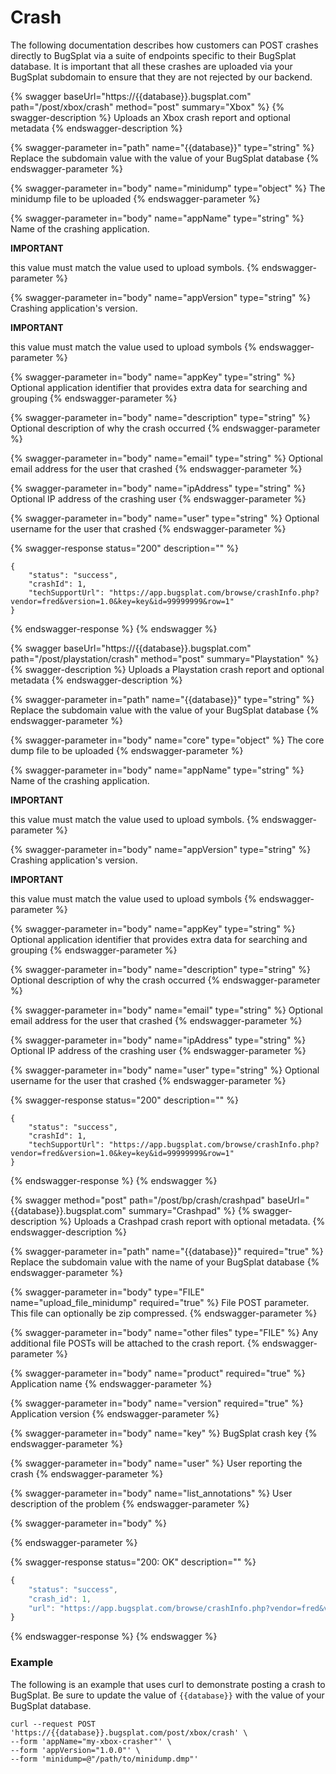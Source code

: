 # Crash

The following documentation describes how customers can POST crashes directly to BugSplat via a suite of endpoints specific to their BugSplat database. It is important that all these crashes are uploaded via your BugSplat subdomain to ensure that they are not rejected by our backend.

{% swagger baseUrl="https://{{database}}.bugsplat.com" path="/post/xbox/crash" method="post" summary="Xbox" %}
{% swagger-description %}
Uploads an Xbox crash report and optional metadata
{% endswagger-description %}

{% swagger-parameter in="path" name="{{database}}" type="string" %}
Replace the subdomain value  with the value of your BugSplat database
{% endswagger-parameter %}

{% swagger-parameter in="body" name="minidump" type="object" %}
The minidump file to be uploaded
{% endswagger-parameter %}

{% swagger-parameter in="body" name="appName" type="string" %}
Name of the crashing application. 

**IMPORTANT**

 this value must match the value used to upload symbols.
{% endswagger-parameter %}

{% swagger-parameter in="body" name="appVersion" type="string" %}
Crashing application's version. 

**IMPORTANT**

 this value must match the value used to upload symbols
{% endswagger-parameter %}

{% swagger-parameter in="body" name="appKey" type="string" %}
Optional application identifier that provides extra data for searching and grouping
{% endswagger-parameter %}

{% swagger-parameter in="body" name="description" type="string" %}
Optional description of why the crash occurred
{% endswagger-parameter %}

{% swagger-parameter in="body" name="email" type="string" %}
Optional email address for the user that crashed
{% endswagger-parameter %}

{% swagger-parameter in="body" name="ipAddress" type="string" %}
Optional IP address of the crashing user
{% endswagger-parameter %}

{% swagger-parameter in="body" name="user" type="string" %}
Optional username for the user that crashed
{% endswagger-parameter %}

{% swagger-response status="200" description="" %}
```
{
    "status": "success",
    "crashId": 1,
    "techSupportUrl": "https://app.bugsplat.com/browse/crashInfo.php?vendor=fred&version=1.0&key=key&id=99999999&row=1"
}
```
{% endswagger-response %}
{% endswagger %}

{% swagger baseUrl="https://{{database}}.bugsplat.com" path="/post/playstation/crash" method="post" summary="Playstation" %}
{% swagger-description %}
Uploads a Playstation crash report and optional metadata
{% endswagger-description %}

{% swagger-parameter in="path" name="{{database}}" type="string" %}
Replace the subdomain value  with the value of your BugSplat database
{% endswagger-parameter %}

{% swagger-parameter in="body" name="core" type="object" %}
The core dump file to be uploaded
{% endswagger-parameter %}

{% swagger-parameter in="body" name="appName" type="string" %}
Name of the crashing application. 

**IMPORTANT**

 this value must match the value used to upload symbols.
{% endswagger-parameter %}

{% swagger-parameter in="body" name="appVersion" type="string" %}
Crashing application's version. 

**IMPORTANT**

 this value must match the value used to upload symbols
{% endswagger-parameter %}

{% swagger-parameter in="body" name="appKey" type="string" %}
Optional application identifier that provides extra data for searching and grouping
{% endswagger-parameter %}

{% swagger-parameter in="body" name="description" type="string" %}
Optional description of why the crash occurred
{% endswagger-parameter %}

{% swagger-parameter in="body" name="email" type="string" %}
Optional email address for the user that crashed
{% endswagger-parameter %}

{% swagger-parameter in="body" name="ipAddress" type="string" %}
Optional IP address of the crashing user
{% endswagger-parameter %}

{% swagger-parameter in="body" name="user" type="string" %}
Optional username for the user that crashed
{% endswagger-parameter %}

{% swagger-response status="200" description="" %}
```
{
    "status": "success",
    "crashId": 1,
    "techSupportUrl": "https://app.bugsplat.com/browse/crashInfo.php?vendor=fred&version=1.0&key=key&id=99999999&row=1"
}
```
{% endswagger-response %}
{% endswagger %}

{% swagger method="post" path="/post/bp/crash/crashpad" baseUrl="{{database}}.bugsplat.com" summary="Crashpad" %}
{% swagger-description %}
Uploads a Crashpad crash report with optional metadata.
{% endswagger-description %}

{% swagger-parameter in="path" name="{{database}}" required="true" %}
Replace the subdomain value with the name of your BugSplat database
{% endswagger-parameter %}

{% swagger-parameter in="body" type="FILE" name="upload_file_minidump" required="true" %}
File POST parameter.  This file can optionally be zip compressed.
{% endswagger-parameter %}

{% swagger-parameter in="body" name="other files" type="FILE" %}
Any additional file POSTs will be attached to the crash report.
{% endswagger-parameter %}

{% swagger-parameter in="body" name="product" required="true" %}
Application name
{% endswagger-parameter %}

{% swagger-parameter in="body" name="version" required="true" %}
Application version
{% endswagger-parameter %}

{% swagger-parameter in="body" name="key" %}
BugSplat crash key
{% endswagger-parameter %}

{% swagger-parameter in="body" name="user" %}
User reporting the crash
{% endswagger-parameter %}

{% swagger-parameter in="body" name="list_annotations" %}
User description of the problem
{% endswagger-parameter %}

{% swagger-parameter in="body" %}

{% endswagger-parameter %}

{% swagger-response status="200: OK" description="" %}
```javascript
{
    "status": "success",
    "crash_id": 1,
    "url": "https://app.bugsplat.com/browse/crashInfo.php?vendor=fred&version=1.0&key=key&id=99999999&row=1"
}
```


{% endswagger-response %}
{% endswagger %}

### Example

The following is an example that uses curl to demonstrate posting a crash to BugSplat. Be sure to update the value of `{{database}}` with the value of your BugSplat database.

```
curl --request POST 'https://{{database}}.bugsplat.com/post/xbox/crash' \
--form 'appName="my-xbox-crasher"' \
--form 'appVersion="1.0.0"' \
--form 'minidump=@"/path/to/minidump.dmp"'
```
